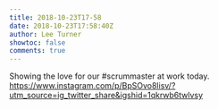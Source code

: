 ```yaml
---
title: 2018-10-23T17-58
date: 2018-10-23T17:58:40Z
author: Lee Turner
showtoc: false
comments: true
---
```


Showing the love for our #scrummaster at work today. https://www.instagram.com/p/BpSOvo8lisv/?utm_source=ig_twitter_share&igshid=1qkrwb6twlvsy

